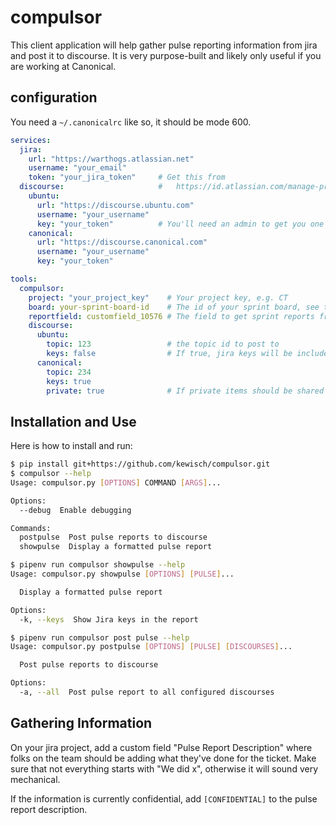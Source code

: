 compulsor
=========

This client application will help gather pulse reporting information from jira and post it to
discourse. It is very purpose-built and likely only useful if you are working at Canonical.

configuration
-------------

You need a `~/.canonicalrc` like so, it should be mode 600.

```yaml
services:
  jira:
    url: "https://warthogs.atlassian.net"
    username: "your_email"
    token: "your_jira_token"     # Get this from
  discourse:                     #   https://id.atlassian.com/manage-profile/security/api-tokens
    ubuntu:
      url: "https://discourse.ubuntu.com"
      username: "your_username"
      key: "your_token"          # You'll need an admin to get you one 
    canonical:
      url: "https://discourse.canonical.com"
      username: "your_username"
      key: "your_token"

tools:
  compulsor:
    project: "your_project_key"    # Your project key, e.g. CT
    board: your-sprint-board-id    # The id of your sprint board, see the URL when you are on it
    reportfield: customfield_10576 # The field to get sprint reports from.
    discourse:
      ubuntu:
        topic: 123                 # the topic id to post to
        keys: false                # If true, jira keys will be included
      canonical:
        topic: 234
        keys: true
        private: true              # If private items should be shared
```

Installation and Use
--------------------

Here is how to install and run:

```bash
$ pip install git+https://github.com/kewisch/compulsor.git
$ compulsor --help
Usage: compulsor.py [OPTIONS] COMMAND [ARGS]...

Options:
  --debug  Enable debugging

Commands:
  postpulse  Post pulse reports to discourse
  showpulse  Display a formatted pulse report

$ pipenv run compulsor showpulse --help
Usage: compulsor.py showpulse [OPTIONS] [PULSE]...

  Display a formatted pulse report

Options:
  -k, --keys  Show Jira keys in the report

$ pipenv run compulsor post pulse --help
Usage: compulsor.py postpulse [OPTIONS] [PULSE] [DISCOURSES]...

  Post pulse reports to discourse

Options:
  -a, --all  Post pulse report to all configured discourses
```  

Gathering Information
---------------------

On your jira project, add a custom field "Pulse Report Description" where folks on the team should
be adding what they've done for the ticket. Make sure that not everything starts with "We did x",
otherwise it will sound very mechanical.

If the information is currently confidential, add `[CONFIDENTIAL]` to the pulse report description.
